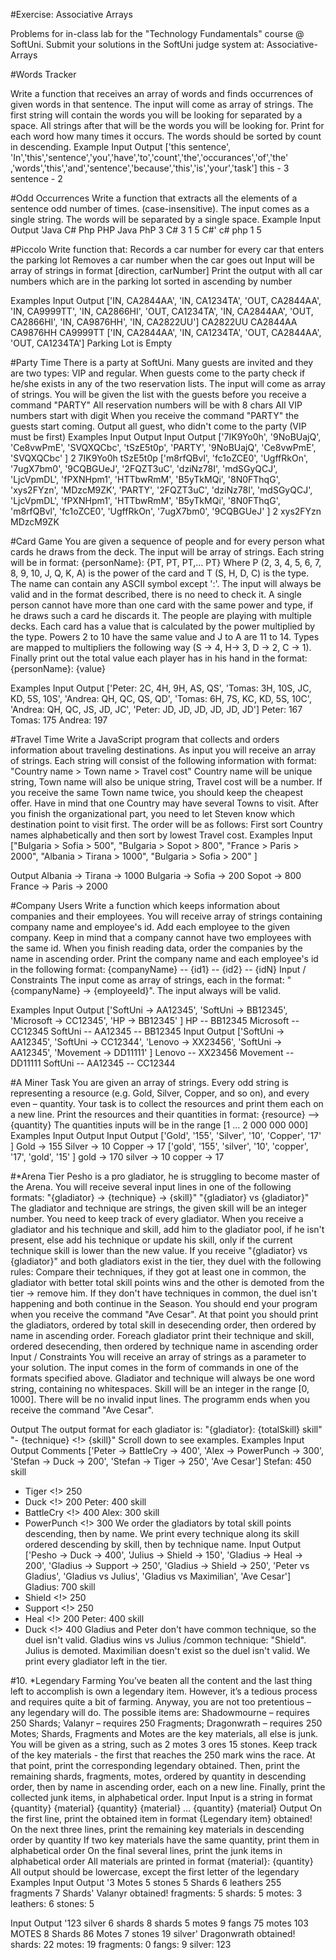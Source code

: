 #Exercise: Associative Arrays 

Problems for in-class lab for the "Technology Fundamentals" course @ SoftUni. Submit your solutions in the SoftUni judge system at: Associative-Arrays

#Words Tracker

Write a function that receives an array of words and finds occurrences of given words in that sentence. The input will come as array of strings. The first string will contain the words you will be looking for separated by a space. All strings after that will be the words you will be looking for. Print for each word how many times it occurs. The words should be sorted by count in descending.
Example
Input	Output
['this sentence', 'In','this','sentence','you','have','to','count','the','occurances','of','the'
,'words','this','and','sentence','because','this','is','your','task']	this - 3
sentence - 2

#Odd Occurrences
Write a function that extracts all the elements of a sentence odd number of times. (case-insensitive). The input comes as a single string. The words will be separated by a single space.
Example
Input	Output
'Java C# Php PHP Java PhP 3 C# 3 1 5 C#'	c# php 1 5


#Piccolo
Write function that:
Records a car number for every car that enters the  parking lot
Removes a car number when the car goes out
Input will be array of strings in format [direction, carNumber]
Print the output with all car numbers which are in the parking lot sorted in ascending by number


Examples
Input	Output
['IN, CA2844AA',
'IN, CA1234TA',
'OUT, CA2844AA',
'IN, CA9999TT',
'IN, CA2866HI',
'OUT, CA1234TA',
'IN, CA2844AA',
'OUT, CA2866HI',
'IN, CA9876HH',
'IN, CA2822UU']	CA2822UU
CA2844AA
CA9876HH
CA9999TT
['IN, CA2844AA',
'IN, CA1234TA',
'OUT, CA2844AA',
'OUT, CA1234TA']	Parking Lot is Empty

#Party Time
There is a party at SoftUni. Many guests are invited and they are two types: VIP and regular. When guests come to the party check if he/she exists in any of the two reservation lists. 
The input will come as array of strings. You will be given the list with the guests before you receive a command "PARTY"
All reservation numbers will be with 8 chars
All VIP numbers start with digit
When you receive the command "PARTY" the guests start coming.
Output all guest, who didn't come to the party (VIP must be first) 
Examples
Input	Output	Input	Output
['7IK9Yo0h',
'9NoBUajQ',
'Ce8vwPmE',
'SVQXQCbc',
'tSzE5t0p',
'PARTY',
'9NoBUajQ',
'Ce8vwPmE',
'SVQXQCbc'
]	2
7IK9Yo0h
tSzE5t0p	['m8rfQBvl',
'fc1oZCE0',
'UgffRkOn',
'7ugX7bm0',
'9CQBGUeJ',
'2FQZT3uC',
'dziNz78I',
'mdSGyQCJ',
'LjcVpmDL',
'fPXNHpm1',
'HTTbwRmM',
'B5yTkMQi',
'8N0FThqG',
'xys2FYzn',
'MDzcM9ZK',
'PARTY',
'2FQZT3uC',
'dziNz78I',
'mdSGyQCJ',
'LjcVpmDL',
'fPXNHpm1',
'HTTbwRmM',
'B5yTkMQi',
'8N0FThqG',
'm8rfQBvl',
'fc1oZCE0',
'UgffRkOn',
'7ugX7bm0',
'9CQBGUeJ'
]	2
xys2FYzn
MDzcM9ZK

#Card Game
You are given a sequence of people and for every person what cards he draws from the deck. The input will be array of strings. Each string will be in format:
{personName}: {PT, PT, PT,… PT}
Where P (2, 3, 4, 5, 6, 7, 8, 9, 10, J, Q, K, A) is the power of the card and T (S, H, D, C) is the type. The name can contain any ASCII symbol except ':'. The input will always be valid and in the format described, there is no need to check it.
A single person cannot have more than one card with the same power and type, if he draws such a card he discards it. The people are playing with multiple decks. Each card has a value that is calculated by the power multiplied by the type. Powers 2 to 10 have the same value and J to A are 11 to 14. Types are mapped to multipliers the following way (S -> 4, H-> 3, D -> 2, C -> 1).
Finally print out the total value each player has in his hand in the format:
{personName}: {value}




Examples
Input	Output
['Peter: 2C, 4H, 9H, AS, QS',
'Tomas: 3H, 10S, JC, KD, 5S, 10S',
'Andrea: QH, QC, QS, QD',
'Tomas: 6H, 7S, KC, KD, 5S, 10C',
'Andrea: QH, QC, JS, JD, JC',
'Peter: JD, JD, JD, JD, JD, JD']	Peter: 167
Tomas: 175
Andrea: 197

#Travel Time
Write a JavaScript program that collects and orders information about traveling destinations.
As input you will receive an array of strings.
Each string will consist of the following information with format:
"Country name > Town name > Travel cost"
Country name will be unique string, Town name will also be unique string, Travel cost will be a number.
If you receive the same Town name twice, you should keep the cheapest offer. Have in mind that one Country may have several Towns to visit.
After you finish the organizational part, you need to let Steven know which destination point to visit first. The order will be as follows:  First sort Country names alphabetically and then sort by lowest Travel cost.
Examples
Input
["Bulgaria > Sofia > 500",
"Bulgaria > Sopot > 800",
"France > Paris > 2000",
"Albania > Tirana > 1000",
"Bulgaria > Sofia > 200" ]

Output
Albania -> Tirana -> 1000
Bulgaria -> Sofia -> 200 Sopot -> 800
France -> Paris -> 2000

#Company Users
Write a function which keeps information about companies and their employees. 
You will receive array of strings containing company name and employee's id. Add each employee to the given company. Keep in mind that a company cannot have two employees with the same id.
When you finish reading data, order the companies by the name in ascending order. 
Print the company name and each employee's id in the following format:
{companyName}
-- {id1}
-- {id2}
-- {idN}
Input / Constraints
The input come as array of strings, each in the format: "{companyName} -> {employeeId}".
The input always will be valid.

Examples
Input	Output
['SoftUni -> AA12345',
'SoftUni -> BB12345',
'Microsoft -> CC12345',
'HP -> BB12345'
]	HP
-- BB12345
Microsoft
-- CC12345
SoftUni
-- AA12345
-- BB12345
Input	Output
['SoftUni -> AA12345',
'SoftUni -> CC12344',
'Lenovo -> XX23456',
'SoftUni -> AA12345',
'Movement -> DD11111'
]	Lenovo
-- XX23456
Movement
-- DD11111
SoftUni
-- AA12345
-- CC12344


#A Miner Task
You are given an array of strings. Every odd string is representing a resource (e.g. Gold, Silver, Copper, and so on), and every even – quantity. Your task is to collect the resources and print them each on a new line. 
Print the resources and their quantities in format:
{resource} –> {quantity}
The quantities inputs will be in the range [1 … 2 000 000 000]
Examples
Input	Output		Input	Output
['Gold',
'155',
'Silver',
'10',
'Copper',
'17'
]	Gold -> 155
Silver -> 10
Copper -> 17		['gold',
'155',
'silver',
'10',
'copper',
'17',
'gold',
'15'
]	gold -> 170
silver -> 10
copper -> 17


#*Arena Tier
Pesho is a pro gladiator, he is struggling to become master of the Arena. 
You will receive several input lines in one of the following formats:
"{gladiator} -> {technique} -> {skill}"
"{gladiator} vs {gladiator}"
The gladiator and technique are strings, the given skill will be an integer number. You need to keep track of every gladiator. 
When you receive a gladiator and his technique and skill, add him to the gladiator pool, if he isn't present, else add his technique or update his skill, only if the current technique skill is lower than the new value.
If you receive "{gladiator} vs {gladiator}" and both gladiators exist in the tier, they duel with the following rules:
Compare their techniques, if they got at least one in common, the gladiator with better total skill points wins and the other is demoted from the tier -> remove him.
If they don't have techniques in common, the duel isn't happening and both continue in the Season.
You should end your program when you receive the command "Ave Cesar". At that point you should print the gladiators, ordered by total skill in desecending order, then ordered by name in ascending order. Foreach gladiator print their technique and skill, ordered desecending, then ordered by technique name in ascending order
Input / Constraints
You will receive an array of strings as a parameter to your solution.
The input comes in the form of commands in one of the formats specified above.
Gladiator and technique will always be one word string, containing no whitespaces.
Skill will be an integer in the range [0, 1000].
There will be no invalid input lines.
The programm ends when you receive the command "Ave Cesar".

Output
The output format for each gladiator is:
"{gladiator}: {totalSkill} skill"
"- {technique} <!> {skill}"
Scroll down to see examples.
Examples
Input	Output	Comments
['Peter -> BattleCry -> 400',
'Alex -> PowerPunch -> 300',
'Stefan -> Duck -> 200',
'Stefan -> Tiger -> 250',
'Ave Cesar']	Stefan: 450 skill
- Tiger <!> 250
- Duck <!> 200
Peter: 400 skill
- BattleCry <!> 400
Alex: 300 skill
- PowerPunch <!> 300	We order the gladiators by total skill points descending, then by name. We print every technique along its skill ordered descending by skill, then by technique name.
Input	Output	
['Pesho -> Duck -> 400',
'Julius -> Shield -> 150',
'Gladius -> Heal -> 200',
'Gladius -> Support -> 250',
'Gladius -> Shield -> 250',
'Peter vs Gladius',
'Gladius vs Julius',
'Gladius vs Maximilian',
'Ave Cesar']	Gladius: 700 skill
- Shield <!> 250
- Support <!> 250
- Heal <!> 200
Peter: 400 skill
- Duck <!> 400	Gladius and Peter don't have common technique, so the duel isn't valid.
Gladius wins vs Julius /common technique: "Shield". Julius is demoted.
Maximilian doesn't exist so the duel isn't valid.
We print every gladiator left in the tier.




#10. *Legendary Farming
You’ve beaten all the content and the last thing left to accomplish is own a legendary item. However, it’s a tedious process and requires quite a bit of farming. Anyway, you are not too pretentious – any legendary will do. The possible items are:
Shadowmourne – requires 250 Shards;
Valanyr – requires 250 Fragments;
Dragonwrath – requires 250 Motes;
Shards, Fragments and Motes are the key materials, all else is junk. You will be given as a string, such as 2 motes 3 ores 15 stones. Keep track of the key materials - the first that reaches the 250 mark wins the race. At that point, print the corresponding legendary obtained. Then, print the remaining shards, fragments, motes, ordered by quantity in descending order, then by name in ascending order, each on a new line. Finally, print the collected junk items, in alphabetical order.
Input
Input is a string  in format {quantity} {material} {quantity} {material} … {quantity} {material}
Output
On the first line, print the obtained item in format {Legendary item} obtained!
On the next three lines, print the remaining key materials in descending order by quantity
If two key materials have the same quantity, print them in alphabetical order
On the final several lines, print the junk items in alphabetical order
All materials are printed in format {material}: {quantity}
All output should be lowercase, except the first letter of the legendary
Examples
Input	Output
'3 Motes 5 stones 5 Shards 6 leathers 255 fragments 7 Shards'	Valanyr obtained!
fragments: 5
shards: 5
motes: 3
leathers: 6
stones: 5

Input	Output
'123 silver 6 shards 8 shards 5 motes 9 fangs 75 motes 103 MOTES 8 Shards 86 Motes 7 stones 19 silver'	Dragonwrath obtained!
shards: 22
motes: 19
fragments: 0
fangs: 9
silver: 123
